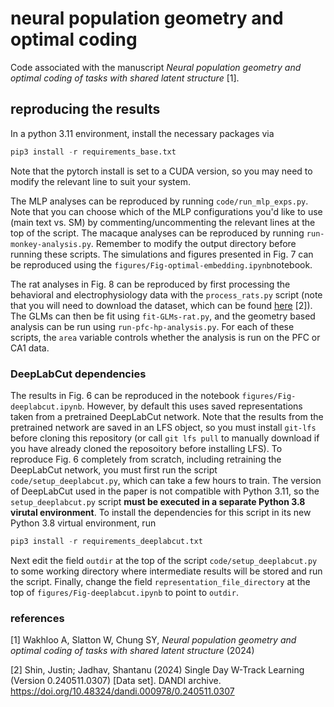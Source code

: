 # neural population geometry and optimal coding

Code associated with the manuscript *Neural population geometry and optimal coding of tasks with shared latent structure* [1]. 

## reproducing the results

In a python 3.11 environment, install the necessary packages via

```python
pip3 install -r requirements_base.txt
```

Note that the pytorch install is set to a CUDA version, so you may need to modify the relevant line to suit your system. 

The MLP analyses can be reproduced by running `code/run_mlp_exps.py`. Note that you can choose which of the MLP configurations you'd like to use (main text vs. SM) by commenting/uncommenting the relevant lines at the top of the script. The macaque analyses can be reproduced by running  `run-monkey-analysis.py`. Remember to modify the output directory before running these scripts. The simulations and figures presented in Fig. 7 can be reproduced using the `figures/Fig-optimal-embedding.ipynb`notebook. 

The rat analyses in Fig. 8 can be reproduced by first processing the behavioral and electrophysiology data with the `process_rats.py` script (note that you will need to download the dataset, which can be found [here](https://dandiarchive.org/dandiset/000978?search=learning&page=2&sortOption=0&sortDir=-1&showDrafts=true&showEmpty=false&pos=12) [2]). The GLMs can then be fit using `fit-GLMs-rat.py`, and the geometry based analysis can be run using `run-pfc-hp-analysis.py`. For each of these scripts, the `area` variable controls whether the analysis is run on the PFC or CA1 data. 

### DeepLabCut dependencies 

The results in Fig. 6 can be reproduced in the notebook `figures/Fig-deeplabcut.ipynb`. However, by default this uses saved representations taken from a pretrained DeepLabCut network. Note that the results from the pretrained network are saved in an LFS
object, so you must install `git-lfs` before cloning this repository (or call `git lfs pull` to manually download if you have already cloned the reposoitory before installing LFS). To reproduce Fig. 6 completely from scratch, including retraining the DeepLabCut network, you must first run the script `code/setup_deeplabcut.py`, which can take a few hours to train. The version of DeepLabCut used in the paper is not compatible with Python 3.11, so the `setup_deeplabcut.py` script **must be executed in a separate Python 3.8 virutal environment**. To install the dependencies for this script in its new Python 3.8 virtual environment, run
```python
pip3 install -r requirements_deeplabcut.txt
```
Next edit the field `outdir` at the top of the script `code/setup_deeplabcut.py` to some working directory where intermediate results will be stored and run the script. Finally, change the field `representation_file_directory` at the top of `figures/Fig-deeplabcut.ipynb` to point to `outdir`.

### references

[1] Wakhloo A, Slatton W, Chung SY, *Neural population geometry and optimal coding of tasks with shared latent structure* (2024)

[2] Shin, Justin; Jadhav, Shantanu (2024) Single Day W-Track Learning (Version 0.240511.0307) [Data set]. DANDI archive. https://doi.org/10.48324/dandi.000978/0.240511.0307



